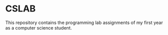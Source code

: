 # CSLAB
This repository contains the programming lab assignments of my first year as a computer science student.
